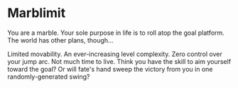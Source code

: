 # Marblimit

You are a marble. Your sole purpose in life is to roll atop the goal platform.
The world has other plans, though...

Limited movability. An ever-increasing level complexity. Zero control over your jump arc. Not much time to live. Think you have the skill to aim yourself toward the goal? Or will fate's hand sweep the victory from you in one randomly-generated swing?
